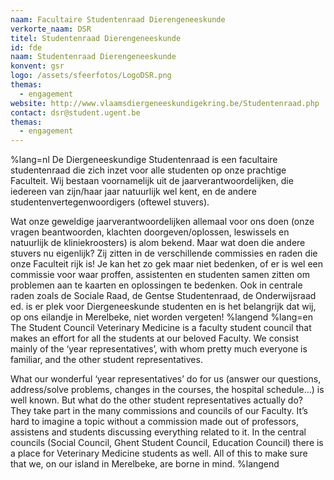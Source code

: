 ```yaml
---
naam: Facultaire Studentenraad Dierengeneeskunde
verkorte_naam: DSR
titel: Studentenraad Dierengeneeskunde
id: fde
naam: Studentenraad Dierengeneeskunde
konvent: gsr
logo: /assets/sfeerfotos/LogoDSR.png
themas:
  - engagement
website: http://www.vlaamsdiergeneeskundigekring.be/Studentenraad.php
contact: dsr@student.ugent.be
themas: 
  - engagement
---
```

%lang=nl De Diergeneeskundige Studentenraad is een facultaire studentenraad die zich inzet voor alle studenten op onze prachtige Faculteit. Wij bestaan voornamelijk uit de jaarverantwoordelijken, die iedereen van zijn/haar jaar natuurlijk wel kent, en de andere studentenvertegenwoordigers (oftewel stuvers). 

Wat onze geweldige jaarverantwoordelijken allemaal voor ons doen (onze vragen beantwoorden, klachten doorgeven/oplossen, leswissels en natuurlijk de kliniekroosters) is alom bekend. Maar wat doen die andere stuvers nu eigenlijk? Zij zitten in de verschillende commissies en raden die onze Faculteit rijk is! Je kan het zo gek maar niet bedenken, of er is wel een commissie voor waar proffen, assistenten en studenten samen zitten om problemen aan te kaarten en oplossingen te bedenken. Ook in centrale raden zoals de Sociale Raad, de Gentse Studentenraad, de Onderwijsraad ed. is er plek voor Diergeneeskunde studenten en is het belangrijk dat wij, op ons eilandje in Merelbeke, niet worden vergeten! %langend %lang=en The Student Council Veterinary Medicine is a faculty student council that makes an effort for all the students at our beloved Faculty. We consist mainly of the ‘year representatives’, with whom pretty much everyone is familiar, and the other student representatives.

What our wonderful ‘year representatives’ do for us (answer our questions, address/solve problems, changes in the courses, the hospital schedule…) is well known. But what do the other student representatives actually do? They take part in the many commissions and councils of our Faculty. It’s hard to imagine a topic without a commission made out of professors, assistens and students discussing everything related to it. In the central councils (Social Council, Ghent Student Council, Education Council) there is a place for Veterinary Medicine students as well. All of this to make sure that we, on our island in Merelbeke, are borne in mind. %langend
